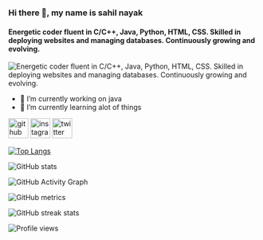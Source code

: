 ### Hi there 👋, my name is sahil nayak
#### Energetic coder fluent in C/C++, Java, Python, HTML, CSS. Skilled in deploying websites and managing databases. Continuously growing and evolving.
![Energetic coder fluent in C/C++, Java, Python, HTML, CSS. Skilled in deploying websites and managing databases. Continuously growing and evolving.](https://arturssmirnovs.github.io/github-profile-readme-generator/images/banner.png)


- 🔭 I’m currently working on java 
- 🌱 I’m currently learning alot of things 


[<img src='https://cdn.jsdelivr.net/npm/simple-icons@3.0.1/icons/github.svg' alt='github' height='40'>](https://github.com/ogsahil)  [<img src='https://cdn.jsdelivr.net/npm/simple-icons@3.0.1/icons/instagram.svg' alt='instagram' height='40'>](https://www.instagram.com/ogsahilnayak/)  [<img src='https://cdn.jsdelivr.net/npm/simple-icons@3.0.1/icons/twitter.svg' alt='twitter' height='40'>](https://twitter.com/ogsahilnayak)  

[![Top Langs](https://github-readme-stats.vercel.app/api/top-langs/?username=ogsahil)](https://github.com/anuraghazra/github-readme-stats)

![GitHub stats](https://github-readme-stats.vercel.app/api?username=ogsahil&show_icons=true&count_private=true)  

![GitHub Activity Graph](https://activity-graph.herokuapp.com/graph?username=ogsahil)  

![GitHub metrics](https://metrics.lecoq.io/ogsahil)  

![GitHub streak stats](https://streak-stats.demolab.com/?user=ogsahil)  

![Profile views](https://gpvc.arturio.dev/ogsahil)  

